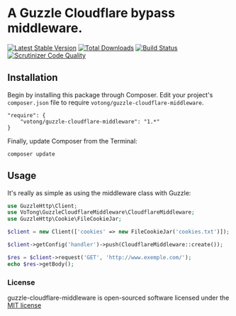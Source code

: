 # A Guzzle Cloudflare bypass middleware.

[![Latest Stable Version](https://poser.pugx.org/cornford/guzzle-cloudflare-middleware/version.png)](https://packagist.org/packages/cornford/guzzle-cloudflare-middleware)
[![Total Downloads](https://poser.pugx.org/cornford/guzzle-cloudflare-middleware/d/total.png)](https://packagist.org/packages/cornford/guzzle-cloudflare-middleware)
[![Build Status](https://travis-ci.org/bradcornford/guzzle-cloudflare-middleware.svg?branch=master)](https://travis-ci.org/bradcornford/guzzle-cloudflare-middleware)
[![Scrutinizer Code Quality](https://scrutinizer-ci.com/g/bradcornford/guzzle-cloudflare-middleware/badges/quality-score.png?b=master)](https://scrutinizer-ci.com/g/bradcornford/guzzle-cloudflare-middleware/?branch=master)

## Installation

Begin by installing this package through Composer. Edit your project's `composer.json` file to require `votong/guzzle-cloudflare-middleware`.

    "require": {
        "votong/guzzle-cloudflare-middleware": "1.*"
    }

Finally, update Composer from the Terminal:

    composer update

## Usage

It's really as simple as using the middleware class with Guzzle:

``` php
use GuzzleHttp\Client;
use VoTong\GuzzleCloudflareMiddleware\CloudflareMiddleware;
use GuzzleHttp\Cookie\FileCookieJar;

$client = new Client(['cookies' => new FileCookieJar('cookies.txt')]);

$client->getConfig('handler')->push(CloudflareMiddleware::create());

$res = $client->request('GET', 'http://www.exemple.com/');
echo $res->getBody();
```

### License

guzzle-cloudflare-middleware is open-sourced software licensed under the [MIT license](http://opensource.org/licenses/MIT)
